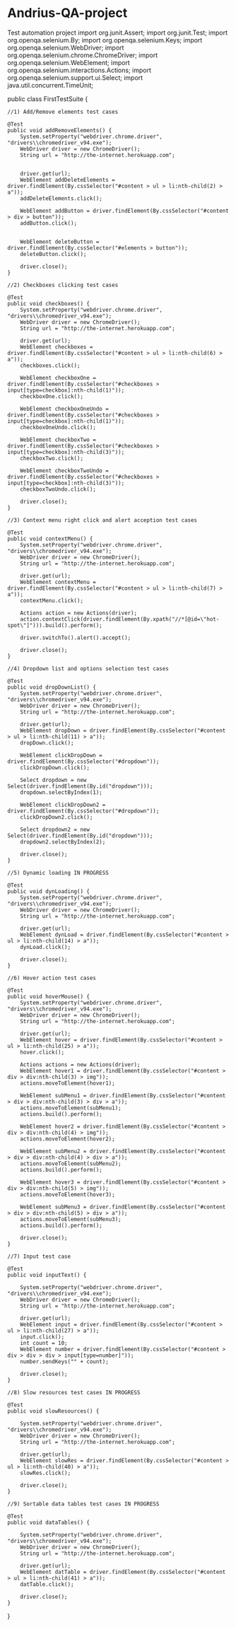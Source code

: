# Andrius-QA-project
Test automation project
import org.junit.Assert;
import org.junit.Test;
import org.openqa.selenium.By;
import org.openqa.selenium.Keys;
import org.openqa.selenium.WebDriver;
import org.openqa.selenium.chrome.ChromeDriver;
import org.openqa.selenium.WebElement;
import org.openqa.selenium.interactions.Actions;
import org.openqa.selenium.support.ui.Select;
import java.util.concurrent.TimeUnit;

public class FirstTestSuite {
    
    //1) Add/Remove elements test cases
    
    @Test
    public void addRemoveElements() {
        System.setProperty("webdriver.chrome.driver", "drivers\\chromedriver_v94.exe");
        WebDriver driver = new ChromeDriver();
        String url = "http://the-internet.herokuapp.com";


        driver.get(url);
        WebElement addDeleteElements = driver.findElement(By.cssSelector("#content > ul > li:nth-child(2) > a"));
        addDeleteElements.click();

        WebElement addButton = driver.findElement(By.cssSelector("#content > div > button"));
        addButton.click();


        WebElement deleteButton = driver.findElement(By.cssSelector("#elements > button"));
        deleteButton.click();

        driver.close();
    }

    //2) Checkboxes clicking test cases
    
    @Test
    public void checkboxes() {
        System.setProperty("webdriver.chrome.driver", "drivers\\chromedriver_v94.exe");
        WebDriver driver = new ChromeDriver();
        String url = "http://the-internet.herokuapp.com";

        driver.get(url);
        WebElement checkboxes = driver.findElement(By.cssSelector("#content > ul > li:nth-child(6) > a"));
        checkboxes.click();

        WebElement checkboxOne = driver.findElement(By.cssSelector("#checkboxes > input[type=checkbox]:nth-child(1)"));
        checkboxOne.click();

        WebElement checkboxOneUndo = driver.findElement(By.cssSelector("#checkboxes > input[type=checkbox]:nth-child(1)"));
        checkboxOneUndo.click();

        WebElement checkboxTwo = driver.findElement(By.cssSelector("#checkboxes > input[type=checkbox]:nth-child(3)"));
        checkboxTwo.click();

        WebElement checkboxTwoUndo = driver.findElement(By.cssSelector("#checkboxes > input[type=checkbox]:nth-child(3)"));
        checkboxTwoUndo.click();

        driver.close();
    }
    
    //3) Context menu right click and alert acception test cases
   
    @Test
    public void contextMenu() {
        System.setProperty("webdriver.chrome.driver", "drivers\\chromedriver_v94.exe");
        WebDriver driver = new ChromeDriver();
        String url = "http://the-internet.herokuapp.com";

        driver.get(url);
        WebElement contextMenu = driver.findElement(By.cssSelector("#content > ul > li:nth-child(7) > a"));
        contextMenu.click();

        Actions action = new Actions(driver);
        action.contextClick(driver.findElement(By.xpath("//*[@id=\"hot-spot\"]"))).build().perform();

        driver.switchTo().alert().accept();

        driver.close();
    }

    //4) Dropdown list and options selection test cases
    
    @Test
    public void dropDownList() {
        System.setProperty("webdriver.chrome.driver", "drivers\\chromedriver_v94.exe");
        WebDriver driver = new ChromeDriver();
        String url = "http://the-internet.herokuapp.com";

        driver.get(url);
        WebElement dropDown = driver.findElement(By.cssSelector("#content > ul > li:nth-child(11) > a"));
        dropDown.click();

        WebElement clickDropDown = driver.findElement(By.cssSelector("#dropdown"));
        clickDropDown.click();

        Select dropdown = new Select(driver.findElement(By.id("dropdown")));
        dropdown.selectByIndex(1);

        WebElement clickDropDown2 = driver.findElement(By.cssSelector("#dropdown"));
        clickDropDown2.click();

        Select dropdown2 = new Select(driver.findElement(By.id("dropdown")));
        dropdown2.selectByIndex(2);

        driver.close();
    }

    //5) Dynamic loading IN PROGRESS
    
    @Test
    public void dynLoading() {
        System.setProperty("webdriver.chrome.driver", "drivers\\chromedriver_v94.exe");
        WebDriver driver = new ChromeDriver();
        String url = "http://the-internet.herokuapp.com";

        driver.get(url);
        WebElement dynLoad = driver.findElement(By.cssSelector("#content > ul > li:nth-child(14) > a"));
        dynLoad.click();

        driver.close();
    }

    //6) Hover action test cases
    
    @Test
    public void hoverMouse() {
        System.setProperty("webdriver.chrome.driver", "drivers\\chromedriver_v94.exe");
        WebDriver driver = new ChromeDriver();
        String url = "http://the-internet.herokuapp.com";

        driver.get(url);
        WebElement hover = driver.findElement(By.cssSelector("#content > ul > li:nth-child(25) > a"));
        hover.click();

        Actions actions = new Actions(driver);
        WebElement hover1 = driver.findElement(By.cssSelector("#content > div > div:nth-child(3) > img"));
        actions.moveToElement(hover1);

        WebElement subMenu1 = driver.findElement(By.cssSelector("#content > div > div:nth-child(3) > div > a"));
        actions.moveToElement(subMenu1);
        actions.build().perform();

        WebElement hover2 = driver.findElement(By.cssSelector("#content > div > div:nth-child(4) > img"));
        actions.moveToElement(hover2);

        WebElement subMenu2 = driver.findElement(By.cssSelector("#content > div > div:nth-child(4) > div > a"));
        actions.moveToElement(subMenu2);
        actions.build().perform();

        WebElement hover3 = driver.findElement(By.cssSelector("#content > div > div:nth-child(5) > img"));
        actions.moveToElement(hover3);

        WebElement subMenu3 = driver.findElement(By.cssSelector("#content > div > div:nth-child(5) > div > a"));
        actions.moveToElement(subMenu3);
        actions.build().perform();

        driver.close();
    }

    //7) Input test case
    
    @Test
    public void inputText() {

        System.setProperty("webdriver.chrome.driver", "drivers\\chromedriver_v94.exe");
        WebDriver driver = new ChromeDriver();
        String url = "http://the-internet.herokuapp.com";

        driver.get(url);
        WebElement input = driver.findElement(By.cssSelector("#content > ul > li:nth-child(27) > a"));
        input.click();
        int count = 10;
        WebElement number = driver.findElement(By.cssSelector("#content > div > div > div > input[type=number]"));
        number.sendKeys("" + count);

        driver.close();
    }

    //8) Slow resources test cases IN PROGRESS
    
    @Test
    public void slowResources() {

        System.setProperty("webdriver.chrome.driver", "drivers\\chromedriver_v94.exe");
        WebDriver driver = new ChromeDriver();
        String url = "http://the-internet.herokuapp.com";

        driver.get(url);
        WebElement slowRes = driver.findElement(By.cssSelector("#content > ul > li:nth-child(40) > a"));
        slowRes.click();

        driver.close();
    }
    
    //9) Sortable data tables test cases IN PROGRESS
    
    @Test
    public void dataTables() {

        System.setProperty("webdriver.chrome.driver", "drivers\\chromedriver_v94.exe");
        WebDriver driver = new ChromeDriver();
        String url = "http://the-internet.herokuapp.com";

        driver.get(url);
        WebElement datTable = driver.findElement(By.cssSelector("#content > ul > li:nth-child(41) > a"));
        datTable.click();

        driver.close();
    }
}
